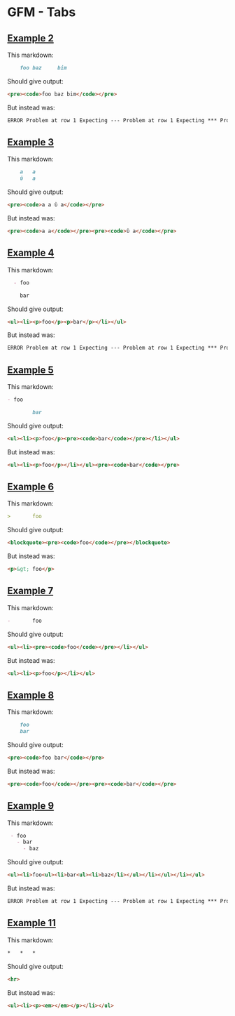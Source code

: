 # GFM - Tabs

## [Example 2](https://github.github.com/gfm/#example-2)

This markdown:

```markdown
  	foo	baz		bim

```

Should give output:

```html
<pre><code>foo baz bim</code></pre>
```

But instead was:

```html
ERROR Problem at row 1 Expecting --- Problem at row 1 Expecting *** Problem at row 1 Expecting ___
```
## [Example 3](https://github.github.com/gfm/#example-3)

This markdown:

```markdown
    a	a
    ὐ	a

```

Should give output:

```html
<pre><code>a a ὐ a</code></pre>
```

But instead was:

```html
<pre><code>a a</code></pre><pre><code>ὐ a</code></pre>
```
## [Example 4](https://github.github.com/gfm/#example-4)

This markdown:

```markdown
  - foo

	bar

```

Should give output:

```html
<ul><li><p>foo</p><p>bar</p></li></ul>
```

But instead was:

```html
ERROR Problem at row 1 Expecting --- Problem at row 1 Expecting *** Problem at row 1 Expecting ___
```
## [Example 5](https://github.github.com/gfm/#example-5)

This markdown:

```markdown
- foo

		bar

```

Should give output:

```html
<ul><li><p>foo</p><pre><code>bar</code></pre></li></ul>
```

But instead was:

```html
<ul><li><p>foo</p></li></ul><pre><code>bar</code></pre>
```
## [Example 6](https://github.github.com/gfm/#example-6)

This markdown:

```markdown
>		foo

```

Should give output:

```html
<blockquote><pre><code>foo</code></pre></blockquote>
```

But instead was:

```html
<p>&gt; foo</p>
```
## [Example 7](https://github.github.com/gfm/#example-7)

This markdown:

```markdown
-		foo

```

Should give output:

```html
<ul><li><pre><code>foo</code></pre></li></ul>
```

But instead was:

```html
<ul><li><p>foo</p></li></ul>
```
## [Example 8](https://github.github.com/gfm/#example-8)

This markdown:

```markdown
    foo
	bar

```

Should give output:

```html
<pre><code>foo bar</code></pre>
```

But instead was:

```html
<pre><code>foo</code></pre><pre><code>bar</code></pre>
```
## [Example 9](https://github.github.com/gfm/#example-9)

This markdown:

```markdown
 - foo
   - bar
	 - baz

```

Should give output:

```html
<ul><li>foo<ul><li>bar<ul><li>baz</li></ul></li></ul></li></ul>
```

But instead was:

```html
ERROR Problem at row 1 Expecting --- Problem at row 1 Expecting *** Problem at row 1 Expecting ___
```
## [Example 11](https://github.github.com/gfm/#example-11)

This markdown:

```markdown
*	*	*	

```

Should give output:

```html
<hr>
```

But instead was:

```html
<ul><li><p><em></em></p></li></ul>
```

